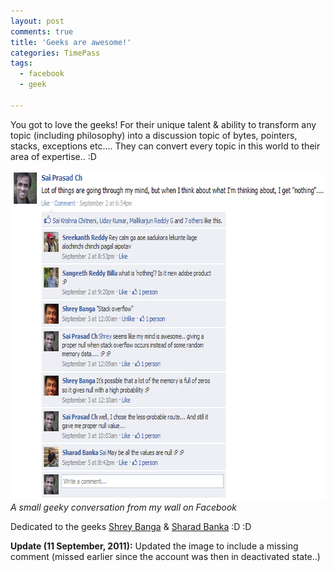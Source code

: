 ```yaml
---
layout: post
comments: true
title: 'Geeks are awesome!'
categories: TimePass
tags:
  - facebook
  - geek

---
```


You got to love the geeks! For their unique talent &amp; ability to transform any topic (including philosophy) into a discussion topic of bytes, pointers, stacks, exceptions etc.... They can convert every topic in this world to their area of expertise.. :D

<img title="A small GeekTalk" src="/images/geeky-thread.png" alt="" width="680" height="527" /><br>
<em>A small geeky conversation from my wall on Facebook</em>
&nbsp;
<p>Dedicated to the geeks <a title="Shrey Banga on Facebook" href="https://www.facebook.com/banga.shrey" target="_blank">Shrey Banga</a> &amp; <a title="Sharad Banka on Facebook" href="https://www.facebook.com/sharad.banka" target="_blank">Sharad Banka</a> :D :D</p>
<p><strong>Update (11 September, 2011):</strong> Updated the image to include a missing comment (missed earlier since the account was then in deactivated state..)</p>
